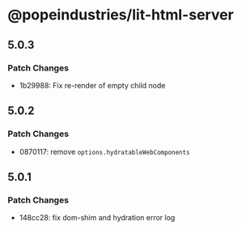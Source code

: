 # @popeindustries/lit-html-server

## 5.0.3

### Patch Changes

- 1b29988: Fix re-render of empty child node

## 5.0.2

### Patch Changes

- 0870117: remove `options.hydratableWebComponents`

## 5.0.1

### Patch Changes

- 148cc28: fix dom-shim and hydration error log
